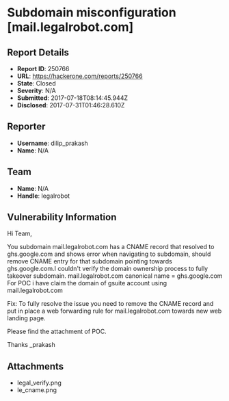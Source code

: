# Subdomain misconfiguration [mail.legalrobot.com]

## Report Details
- **Report ID**: 250766
- **URL**: https://hackerone.com/reports/250766
- **State**: Closed
- **Severity**: N/A
- **Submitted**: 2017-07-18T08:14:45.944Z
- **Disclosed**: 2017-07-31T01:46:28.610Z

## Reporter
- **Username**: dilip_prakash
- **Name**: N/A

## Team
- **Name**: N/A
- **Handle**: legalrobot

## Vulnerability Information
Hi Team,

You subdomain mail.legalrobot.com has a CNAME record that resolved to ghs.google.com and shows error when navigating to subdomain,
should remove CNAME entry for that subdomain pointing towards ghs.google.com.I couldn't verify the domain ownership process to fully takeover subdomain.
mail.legalrobot.com canonical name = ghs.google.com
For POC i have claim the domain of gsuite account using mail.legalrobot.com

Fix:
To fully resolve the issue you need to remove the CNAME record and put in place a web forwarding rule for mail.legalrobot.com towards new web landing page.

Please find the attachment of POC.

Thanks 
_prakash


## Attachments
- legal_verify.png
- le_cname.png
